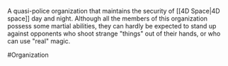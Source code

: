 A quasi-police organization that maintains the security of <span class="political-bodies-places">[[4D Space|4D space]]</span> day and night.
Although all the members of this organization possess some martial abilities, they can hardly be expected to stand up against opponents who shoot strange "things" out of their hands, or who can use "real" magic.

#Organization